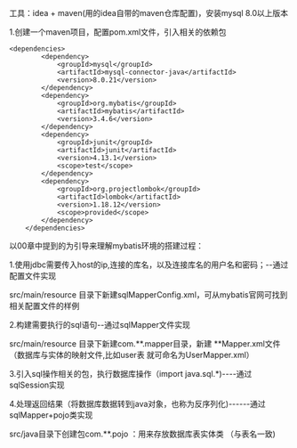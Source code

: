 




工具：idea + maven(用的idea自带的maven仓库配置)，安装mysql 8.0以上版本

1.创建一个maven项目，配置pom.xml文件，引入相关的依赖包

```
<dependencies>
        <dependency>
            <groupId>mysql</groupId>
            <artifactId>mysql-connector-java</artifactId>
            <version>8.0.21</version>
        </dependency>
        <dependency>
            <groupId>org.mybatis</groupId>
            <artifactId>mybatis</artifactId>
            <version>3.4.6</version>
        </dependency>
        <dependency>
            <groupId>junit</groupId>
            <artifactId>junit</artifactId>
            <version>4.13.1</version>
            <scope>test</scope>
        </dependency>
        <dependency>
            <groupId>org.projectlombok</groupId>
            <artifactId>lombok</artifactId>
            <version>1.18.12</version>
            <scope>provided</scope>
        </dependency>
    </dependencies>
```

以00章中提到的为引导来理解mybatis环境的搭建过程：


1.使用jdbc需要传入host的ip,连接的库名，以及连接库名的用户名和密码；--通过配置文件实现

 src/main/resource 目录下新建sqlMapperConfig.xml，可从mybatis官网可找到 相关配置文件的样例

2.构建需要执行的sql语句--通过sqlMapper文件实现

src/main/resource 目录下新建com.**.mapper目录，新建 **Mapper.xml文件 （数据库与实体的映射文件,比如user表 就可命名为UserMapper.xml）

3.引入sql操作相关的包，执行数据库操作（import java.sql.*)----通过sqlSession实现

4.处理返回结果（将数据库数据转到java对象，也称为反序列化)------通过sqlMapper+pojo类实现 

src/java目录下创建包com.**.pojo ：用来存放数据库表实体类 （与表名一致)


